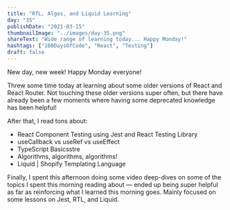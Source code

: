 ```yaml
---
title: "RTL, Algos, and Liquid Learning"
day: "35"
publishDate: "2021-03-15"
thumbnailImage: "../images/day-35.png"
shareText: "Wide range of learning today... Happy Monday!"
hashtags: ["100DaysOfCode", "React", "Testing"]
draft: false
---
```


New day, new week! Happy Monday everyone!

Threw some time today at learning about some older versions of React and React Router. Not touching these older versions super often, but there have already been a few moments where having some deprecated knowledge has been helpful!

After that, I read tons about:

- React Component Testing using Jest and React Testing Library
- useCallback vs useRef vs useEffect
- TypeScript Basicsstre
- Algorithms, algorithms, algorithms!
- Liquid | Shopify Templating Language

Finally, I spent this afternoon doing some video deep-dives on some of the topics I spent this morning reading about — ended up being super helpful as far as reinforcing what I learned this morning goes. Mainly focused on some lessons on Jest, RTL, and Liquid.
